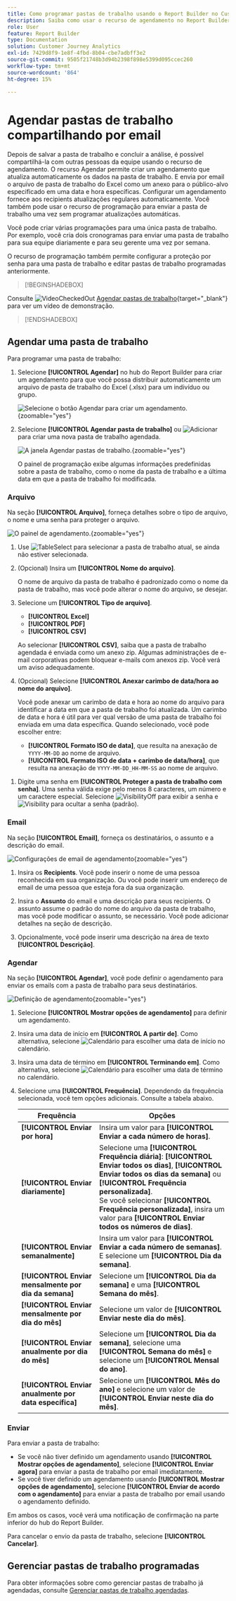 ```yaml
---
title: Como programar pastas de trabalho usando o Report Builder no Customer Journey Analytics
description: Saiba como usar o recurso de agendamento no Report Builder
role: User
feature: Report Builder
type: Documentation
solution: Customer Journey Analytics
exl-id: 7429d8f9-1e8f-4fbd-8b04-cbe7adbff3e2
source-git-commit: 9505f21748b3d94b2398f898e5399d095ccec260
workflow-type: tm+mt
source-wordcount: '864'
ht-degree: 15%

---
```


# Agendar pastas de trabalho compartilhando por email

Depois de salvar a pasta de trabalho e concluir a análise, é possível compartilhá-la com outras pessoas da equipe usando o recurso de agendamento. O recurso Agendar permite criar um agendamento que atualiza automaticamente os dados na pasta de trabalho. E envia por email o arquivo de pasta de trabalho do Excel como um anexo para o público-alvo especificado em uma data e hora específicas. Configurar um agendamento fornece aos recipients atualizações regulares automaticamente. Você também pode usar o recurso de programação para enviar a pasta de trabalho uma vez sem programar atualizações automáticas.

Você pode criar várias programações para uma única pasta de trabalho. Por exemplo, você cria dois cronogramas para enviar uma pasta de trabalho para sua equipe diariamente e para seu gerente uma vez por semana.

O recurso de programação também permite configurar a proteção por senha para uma pasta de trabalho e editar pastas de trabalho programadas anteriormente.


>[!BEGINSHADEBOX]

Consulte ![VideoCheckedOut](/help/assets/icons/VideoCheckedOut.svg) [Agendar pastas de trabalho](https://video.tv.adobe.com/v/3413079/?quality=12&learn=on){target="_blank"} para ver um vídeo de demonstração.

>[!ENDSHADEBOX]


## Agendar uma pasta de trabalho

Para programar uma pasta de trabalho:

1. Selecione **[!UICONTROL Agendar]** no hub do Report Builder para criar um agendamento para que você possa distribuir automaticamente um arquivo de pasta de trabalho do Excel (.xlsx) para um indivíduo ou grupo.

   ![Selecione o botão Agendar para criar um agendamento.](./assets/schedule.png){zoomable="yes"}

1. Selecione **[!UICONTROL Agendar pasta de trabalho]** ou ![Adicionar](/help/assets/icons/Add.svg) para criar uma nova pasta de trabalho agendada.

   ![A janela Agendar pastas de trabalho.](./assets/schedule-workbook.png){zoomable="yes"}

   O painel de programação exibe algumas informações predefinidas sobre a pasta de trabalho, como o nome da pasta de trabalho e a última data em que a pasta de trabalho foi modificada.

### Arquivo

Na seção **[!UICONTROL Arquivo]**, forneça detalhes sobre o tipo de arquivo, o nome e uma senha para proteger o arquivo.

![O painel de agendamento.](./assets/schedule-pane.png){zoomable="yes"}

1. Use ![TableSelect](/help/assets/icons/TableSelect.svg) para selecionar a pasta de trabalho atual, se ainda não estiver selecionada.

1. (Opcional) Insira um **[!UICONTROL Nome do arquivo]**.

   O nome de arquivo da pasta de trabalho é padronizado como o nome da pasta de trabalho, mas você pode alterar o nome do arquivo, se desejar.

1. Selecione um **[!UICONTROL Tipo de arquivo]**.

   * **[!UICONTROL Excel]**
   * **[!UICONTROL PDF]**
   * **[!UICONTROL CSV]**

   Ao selecionar **[!UICONTROL CSV]**, saiba que a pasta de trabalho agendada é enviada como um anexo zip. Algumas administrações de e-mail corporativas podem bloquear e-mails com anexos zip. Você verá um aviso adequadamente.

1. (Opcional) Selecione **[!UICONTROL Anexar carimbo de data/hora ao nome do arquivo]**.

   Você pode anexar um carimbo de data e hora ao nome do arquivo para identificar a data em que a pasta de trabalho foi atualizada. Um carimbo de data e hora é útil para ver qual versão de uma pasta de trabalho foi enviada em uma data específica. Quando selecionado, você pode escolher entre:

   * **[!UICONTROL Formato ISO de data]**, que resulta na anexação de `YYYY-MM-DD` ao nome de arquivo.
   * **[!UICONTROL Formato ISO de data + carimbo de data/hora]**, que resulta na anexação de `YYYY-MM-DD_HH-MM-SS` ao nome de arquivo.

<!-- Does no longer seem to be an option? 
1. (Optional) Select **.zip compression** to compress the file and set up password protection on the file.

    When you make this selection, you're prompted to enter a password to open the file. This is helpful if you have concerns about data security and you want to password protect the workbook. Protecting the file with a password requires you to select **.zip compression**. The password must be at least 8 characters and contain a number and a special character.

    ![Enter a password in the Password protect the workbook field.](./assets/zip-compression.png){zoomable="yes"}{width="55%"}
-->

1. Digite uma senha em **[!UICONTROL Proteger a pasta de trabalho com senha]**. Uma senha válida exige pelo menos 8 caracteres, um número e um caractere especial. Selecione ![VisibilityOff](/help/assets/icons/VisibilityOff.svg) para exibir a senha e ![Visibility](/help/assets/icons/Visibility.svg) para ocultar a senha (padrão).


### Email

Na seção **[!UICONTROL Email]**, forneça os destinatários, o assunto e a descrição do email.

![Configurações de email de agendamento](assets/schedule-email.png){zoomable="yes"}

1. Insira os **Recipients**. Você pode inserir o nome de uma pessoa reconhecida em sua organização. Ou você pode inserir um endereço de email de uma pessoa que esteja fora da sua organização.

1. Insira o **Assunto** do email e uma descrição para seus recipients. O assunto assume o padrão do nome do arquivo da pasta de trabalho, mas você pode modificar o assunto, se necessário. Você pode adicionar detalhes na seção de descrição.

1. Opcionalmente, você pode inserir uma descrição na área de texto **[!UICONTROL Descrição]**.


### Agendar

Na seção **[!UICONTROL Agendar]**, você pode definir o agendamento para enviar os emails com a pasta de trabalho para seus destinatários.

![Definição de agendamento](assets/schedule-enable.png){zoomable="yes"}

1. Selecione **[!UICONTROL Mostrar opções de agendamento]** para definir um agendamento.

1. Insira uma data de início em **[!UICONTROL A partir de]**. Como alternativa, selecione ![Calendário](/help/assets/icons/Calendar.svg) para escolher uma data de início no calendário.

1. Insira uma data de término em **[!UICONTROL Terminando em]**. Como alternativa, selecione ![Calendário](/help/assets/icons/Calendar.svg) para escolher uma data de término no calendário.

1. Selecione uma **[!UICONTROL Frequência]**. Dependendo da frequência selecionada, você tem opções adicionais. Consulte a tabela abaixo.

   | Frequência | Opções |
   |---|---|
   | **[!UICONTROL Enviar por hora]** | Insira um valor para **[!UICONTROL Enviar a cada número de horas]**. |
   | **[!UICONTROL Enviar diariamente]** | Selecione uma **[!UICONTROL Frequência diária]**: **[!UICONTROL Enviar todos os dias]**, **[!UICONTROL Enviar todos os dias da semana]** ou **[!UICONTROL Frequência personalizada]**.<br/>Se você selecionar **[!UICONTROL Frequência personalizada]**, insira um valor para **[!UICONTROL Enviar todos os números de dias]**. |
   | **[!UICONTROL Enviar semanalmente]** | Insira um valor para **[!UICONTROL Enviar a cada número de semanas]**. E selecione um **[!UICONTROL Dia da semana]**. |
   | **[!UICONTROL Enviar mensalmente por dia da semana]** | Selecione um **[!UICONTROL Dia da semana]** e uma **[!UICONTROL Semana do mês]**. |
   | **[!UICONTROL Enviar mensalmente por dia do mês]** | Selecione um valor de **[!UICONTROL Enviar neste dia do mês]**. |
   | **[!UICONTROL Enviar anualmente por dia do mês]** | Selecione um **[!UICONTROL Dia da semana]**, selecione uma **[!UICONTROL Semana do mês]** e selecione um **[!UICONTROL Mensal do ano]**. |
   | **[!UICONTROL Enviar anualmente por data específica]** | Selecione um **[!UICONTROL Mês do ano]** e selecione um valor de **[!UICONTROL Enviar neste dia do mês]**. |

### Enviar

Para enviar a pasta de trabalho:

* Se você não tiver definido um agendamento usando **[!UICONTROL Mostrar opções de agendamento]**, selecione **[!UICONTROL Enviar agora]** para enviar a pasta de trabalho por email imediatamente.
* Se você tiver definido um agendamento usando **[!UICONTROL Mostrar opções de agendamento]**, selecione **[!UICONTROL Enviar de acordo com o agendamento]** para enviar a pasta de trabalho por email usando o agendamento definido.

Em ambos os casos, você verá uma notificação de confirmação na parte inferior do hub do Report Builder.

Para cancelar o envio da pasta de trabalho, selecione **[!UICONTROL Cancelar]**.

## Gerenciar pastas de trabalho programadas

Para obter informações sobre como gerenciar pastas de trabalho já agendadas, consulte [Gerenciar pastas de trabalho agendadas](/help/report-builder/manage-schedules-reportbuilder.md).

